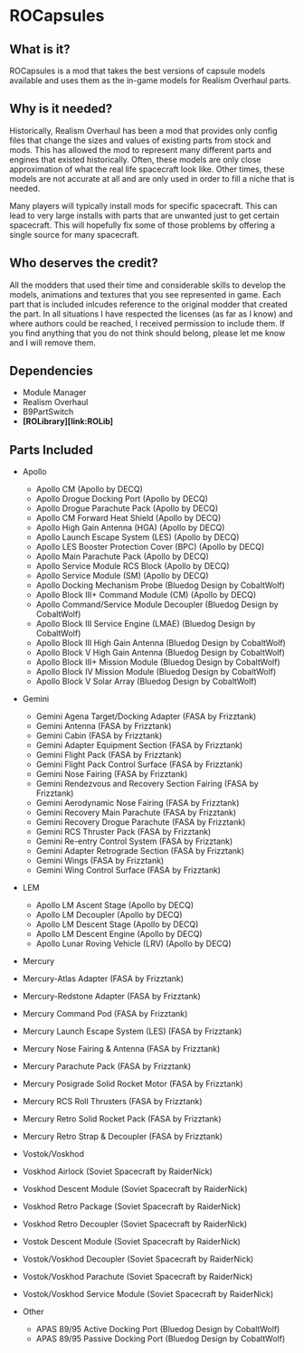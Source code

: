 # ROCapsules

## What is it?
ROCapsules is a mod that takes the best versions of capsule models available and uses them as the in-game models for Realism Overhaul parts.


## Why is it needed?
Historically, Realism Overhaul has been a mod that provides only config files that change the sizes and values of existing parts from stock and mods. This has allowed the mod to represent many different parts and engines that existed historically. Often, these models are only close approximation of what the real life spacecraft look like. Other times, these models are not accurate at all and are only used in order to fill a niche that is needed.

Many players will typically install mods for specific spacecraft. This can lead to very large installs with parts that are unwanted just to get certain spacecraft. This will hopefully fix some of those problems by offering a single source for many spacecraft.


## Who deserves the credit?
All the modders that used their time and considerable skills to develop the models, animations and textures that you see represented in game. Each part that is included inlcudes reference to the original modder that created the part. In all situations I have respected the licenses (as far as I know) and where authors could be reached, I received permission to include them. If you find anything that you do not think should belong, please let me know and I will remove them.


## Dependencies
* Module Manager
* Realism Overhaul
* B9PartSwitch
* **[ROLibrary][link:ROLib]**

## Parts Included
* Apollo
  *	Apollo CM (Apollo by DECQ)
  *	Apollo Drogue Docking Port (Apollo by DECQ)
  *	Apollo Drogue Parachute Pack (Apollo by DECQ)
  * Apollo CM Forward Heat Shield (Apollo by DECQ)
  * Apollo High Gain Antenna (HGA) (Apollo by DECQ)
  *	Apollo Launch Escape System (LES) (Apollo by DECQ)
  *	Apollo LES Booster Protection Cover (BPC) (Apollo by DECQ)
  *	Apollo Main Parachute Pack (Apollo by DECQ)
  * Apollo Service Module RCS Block (Apollo by DECQ)
  * Apollo Service Module (SM) (Apollo by DECQ)
  * Apollo Docking Mechanism Probe (Bluedog Design by CobaltWolf)
  * Apollo Block III+ Command Module (CM) (Apollo by DECQ)
  * Apollo Command/Service Module Decoupler (Bluedog Design by CobaltWolf)
  * Apollo Block III Service Engine (LMAE) (Bluedog Design by CobaltWolf)
  * Apollo Block III High Gain Antenna (Bluedog Design by CobaltWolf)
  * Apollo Block V High Gain Antenna (Bluedog Design by CobaltWolf)
  * Apollo Block III+ Mission Module (Bluedog Design by CobaltWolf)
  * Apollo Block IV Mission Module (Bluedog Design by CobaltWolf)
  * Apollo Block V Solar Array (Bluedog Design by CobaltWolf)
  
* Gemini
  * Gemini Agena Target/Docking Adapter (FASA by Frizztank)
  * Gemini Antenna (FASA by Frizztank)
  * Gemini Cabin (FASA by Frizztank)
  * Gemini Adapter Equipment Section (FASA by Frizztank)
  * Gemini Flight Pack (FASA by Frizztank)
  * Gemini Flight Pack Control Surface (FASA by Frizztank)
  * Gemini Nose Fairing (FASA by Frizztank)
  * Gemini Rendezvous and Recovery Section Fairing (FASA by Frizztank)
  * Gemini Aerodynamic Nose Fairing (FASA by Frizztank)
  * Gemini Recovery Main Parachute (FASA by Frizztank)
  * Gemini Recovery Drogue Parachute (FASA by Frizztank)
  * Gemini RCS Thruster Pack (FASA by Frizztank)
  * Gemini Re-entry Control System (FASA by Frizztank)
  * Gemini Adapter Retrograde Section (FASA by Frizztank)
  * Gemini Wings (FASA by Frizztank)
  * Gemini Wing Control Surface (FASA by Frizztank)
 
* LEM
  * Apollo LM Ascent Stage (Apollo by DECQ)
  * Apollo LM Decoupler (Apollo by DECQ)
  * Apollo LM Descent Stage (Apollo by DECQ)
  * Apollo LM Descent Engine (Apollo by DECQ)
  * Apollo Lunar Roving Vehicle (LRV) (Apollo by DECQ)
  
 * Mercury
  * Mercury-Atlas Adapter (FASA by Frizztank)
  * Mercury-Redstone Adapter (FASA by Frizztank)
  * Mercury Command Pod (FASA by Frizztank)
  * Mercury Launch Escape System (LES) (FASA by Frizztank)
  * Mercury Nose Fairing & Antenna (FASA by Frizztank)
  * Mercury Parachute Pack (FASA by Frizztank)
  * Mercury Posigrade Solid Rocket Motor (FASA by Frizztank)
  * Mercury RCS Roll Thrusters (FASA by Frizztank)
  * Mercury Retro Solid Rocket Pack (FASA by Frizztank)
  * Mercury Retro Strap & Decoupler (FASA by Frizztank)
  
 * Vostok/Voskhod
  * Voskhod Airlock (Soviet Spacecraft by RaiderNick)
  * Voskhod Descent Module (Soviet Spacecraft by RaiderNick)
  * Voskhod Retro Package (Soviet Spacecraft by RaiderNick)
  * Voskhod Retro Decoupler (Soviet Spacecraft by RaiderNick)
  * Vostok Descent Module (Soviet Spacecraft by RaiderNick)
  * Vostok/Voskhod Decoupler (Soviet Spacecraft by RaiderNick)
  * Vostok/Voskhod Parachute (Soviet Spacecraft by RaiderNick)
  * Vostok/Voskhod Service Module (Soviet Spacecraft by RaiderNick)
  
* Other
  * APAS 89/95 Active Docking Port (Bluedog Design by CobaltWolf)
  * APAS 89/95 Passive Docking Port (Bluedog Design by CobaltWolf)